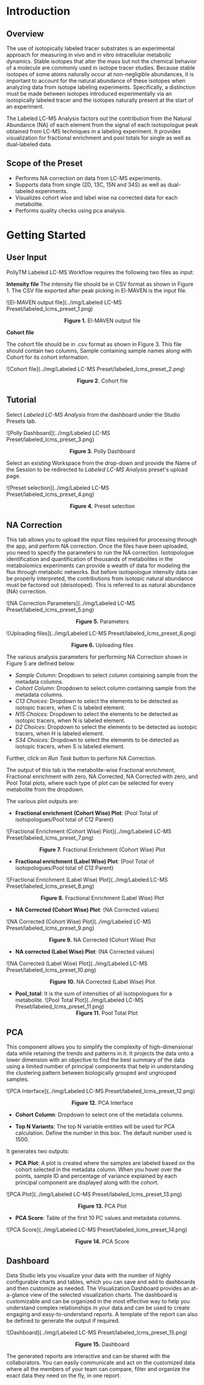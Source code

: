 
# Introduction

## Overview
The use of isotopically labeled tracer substrates is an experimental approach for measuring in vivo and in vitro intracellular metabolic dynamics. Stable isotopes that alter the mass but not the chemical behavior of a molecule are commonly used in isotope tracer studies. Because stable isotopes of some atoms naturally occur at non-negligible abundances, it is important to account for the natural abundance of these isotopes when analyzing data from isotope labeling experiments. Specifically, a distinction must be made between isotopes introduced experimentally via an isotopically labeled tracer and the isotopes naturally present at the start of an experiment.

The Labeled LC-MS Analysis factors out the contribution from the Natural Abundance (NA) of each element from the signal of each isotopologue peak obtained from LC-MS techniques in a labeling experiment. It provides visualization for fractional enrichment and pool totals for single as well as dual-labeled data.

## Scope of the Preset
*  Performs NA correction on data from LC-MS experiments.
*  Supports data from single (2D, 13C, 15N and 34S) as well as dual-labeled experiments.
*  Visualizes cohort wise and label wise na corrected data for each metabolite.
*  Performs quality checks using pca analysis.

# Getting Started

## User Input
PollyTM Labeled LC-MS Workflow requires the following two files as input:

**Intensity file**
The intensity file should be in CSV format as shown in Figure 1. The CSV file exported after peak picking in El-MAVEN is the input file.

![El-MAVEN output file](../img/Labeled LC-MS Preset/labeled_lcms_preset_1.png) <center>**Figure 1.** El-MAVEN output file</center>

**Cohort file**

The cohort file should be in .csv format as shown in Figure 3. This file should contain two columns, Sample containing sample names along with Cohort for its cohort information.

![Cohort file](../img/Labeled LC-MS Preset/labeled_lcms_preset_2.png) <center>**Figure 2.** Cohort file</center>

## Tutorial

Select *Labeled LC-MS Analysis* from the dashboard under the Studio Presets tab.

![Polly Dashboard](../img/Labeled LC-MS Preset/labeled_lcms_preset_3.png) <center>**Figure 3.** Polly Dashboard</center>

Select an existing Workspace from the drop-down and provide the Name of the Session to be redirected to *Labeled LC-MS Analysis* preset's upload page.

![Preset selection](../img/Labeled LC-MS Preset/labeled_lcms_preset_4.png) <center>**Figure 4.** Preset selection</center>


## NA Correction

This tab allows you to upload the input files required for processing through the app, and perform NA correction. Once the files have been uploaded, you need to specify the parameters to run the NA correction.
Isotopologue identification and quantification of thousands of metabolites in the metabolomics experiments can provide a wealth of data for modeling the flux through metabolic networks. But before isotopologue intensity data can be properly interpreted, the contributions from isotopic natural abundance must be factored out (deisotoped). This is referred to as natural abundance (NA) correction.


![NA Correction Parameters](../img/Labeled LC-MS Preset/labeled_lcms_preset_5.png) <center>**Figure 5.** Parameters</center>

![Uploading files](../img/Labeled LC-MS Preset/labeled_lcms_preset_6.png) <center>**Figure 6.** Uploading files</center>

The various analysis parameters for performing NA Correction shown in Figure 5 are defined below:

*  *Sample Column:* Dropdown to select column containing sample from the metadata columns.
*  *Cohort Column:* Dropdown to select column containing sample from the metadata columns.
*  *C13 Choices:* Dropdown to select the elements to be detected as isotopic tracers, when C is labeled element.
*  *N15 Choices:* Dropdown to select the elements to be detected as isotopic tracers, when N is labeled element.
*  *D2 Choices:* Dropdown to select the elements to be detected as isotopic tracers, when H is labeled element.
*  *S34 Choices:* Dropdown to select the elements to be detected as isotopic tracers, when S is labeled element.

Further, click on *Run Task* button to perform NA Correction.

The output of this tab is the metabolite-wise Fractional enrichment, Fractional enrichment with zero,  NA Corrected, NA Corrected with zero, and Pool Total plots,  where each type of plot can be selected for every metabolite from the dropdown. 

The various plot outputs are:

*  **Fractional enrichment (Cohort Wise) Plot**: (Pool Total of isotopologues/Pool total of C12 Parent)

![Fractional Enrichment (Cohort Wise) Plot](../img/Labeled LC-MS Preset/labeled_lcms_preset_7.png) <center>**Figure 7.** Fractional Enrichment (Cohort Wise) Plot</center>

* **Fractional enrichment (Label Wise) Plot**: (Pool Total of isotopologues/Pool total of C12 Parent)

![Fractional Enrichment (Label Wise) Plot](../img/Labeled LC-MS Preset/labeled_lcms_preset_8.png) <center>**Figure 8.** Fractional Enrichment (Label Wise) Plot</center>

* **NA Corrected (Cohort Wise) Plot**: (NA Corrected values)

![NA Corrected (Cohort Wise) Plot](../img/Labeled LC-MS Preset/labeled_lcms_preset_9.png) <center>**Figure 9.** NA Corrected (Cohort Wise) Plot</center>

* **NA corrected (Label Wise) Plot**: (NA Corrected values)

![NA Corrected (Label Wise) Plot](../img/Labeled LC-MS Preset/labeled_lcms_preset_10.png) <center>**Figure 10.** NA Corrected (Label Wise) Plot</center>
* **Pool_total**: It is the sum of intensities of all isotopologues for a metabolite.
![Pool Total Plot](../img/Labeled LC-MS Preset/labeled_lcms_preset_11.png) <center>**Figure 11.** Pool Total Plot</center>

## PCA

This component allows you to simplify the complexity of high-dimensional data while retaining the trends and patterns in it. It projects the data onto a lower dimension with an objective to find the best summary of the data using a limited number of principal components that help in understanding the clustering pattern between biologically grouped and ungrouped samples.

![PCA Interface](../img/Labeled LC-MS Preset/labeled_lcms_preset_12.png) <center>**Figure 12.** PCA Interface</center>

* **Cohort Column**: Dropdown to select one of the metadata columns.

* **Top N Variants**: The top N variable entities will be used for PCA calculation. Define the number in this box. The default number used is 1500.

It generates two outputs:

* **PCA Plot**: A plot is created where the samples are labeled based on the cohort selected in the metadata column. When you hover over the points, sample ID and percentage of variance explained by each principal component are displayed along with the cohort.

![PCA Plot](../img/Labeled LC-MS Preset/labeled_lcms_preset_13.png) <center>**Figure 13.** PCA Plot</center>

* **PCA Score**: Table of the first 10 PC values and metadata columns.

![PCA Score](../img/Labeled LC-MS Preset/labeled_lcms_preset_14.png) <center>**Figure 14.** PCA Score</center>

## Dashboard

Data Studio lets you visualize your data with the number of highly configurable charts and tables, which you can save and add to dashboards and then customize as needed. The Visualization Dashboard provides an at-a-glance view of the selected visualization charts. The dashboard is customizable and can be organized in the most effective way to help you understand complex relationships in your data and can be used to create engaging and easy-to-understand reports. A template of the report can also be defined to generate the output if required.

![Dashboard](../img/Labeled LC-MS Preset/labeled_lcms_preset_15.png) <center>**Figure 15.** Dashboard</center>

The generated reports are interactive and can be shared with the collaborators. You can easily communicate and act on the customized data where all the members of your team can compare, filter and organize the exact data they need on the fly, in one report.
